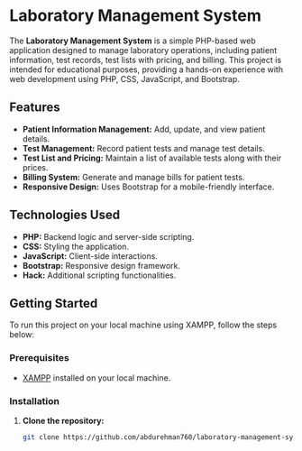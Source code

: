 # Laboratory Management System

The **Laboratory Management System** is a simple PHP-based web application designed to manage laboratory operations, including patient information, test records, test lists with pricing, and billing. This project is intended for educational purposes, providing a hands-on experience with web development using PHP, CSS, JavaScript, and Bootstrap.

## Features

- **Patient Information Management:** Add, update, and view patient details.
- **Test Management:** Record patient tests and manage test details.
- **Test List and Pricing:** Maintain a list of available tests along with their prices.
- **Billing System:** Generate and manage bills for patient tests.
- **Responsive Design:** Uses Bootstrap for a mobile-friendly interface.

## Technologies Used

- **PHP:** Backend logic and server-side scripting.
- **CSS:** Styling the application.
- **JavaScript:** Client-side interactions.
- **Bootstrap:** Responsive design framework.
- **Hack:** Additional scripting functionalities.

## Getting Started

To run this project on your local machine using XAMPP, follow the steps below:

### Prerequisites

- [XAMPP](https://www.apachefriends.org/index.html) installed on your local machine.

### Installation

1. **Clone the repository:**

   ```bash
   git clone https://github.com/abdurehman760/laboratory-management-system.git
